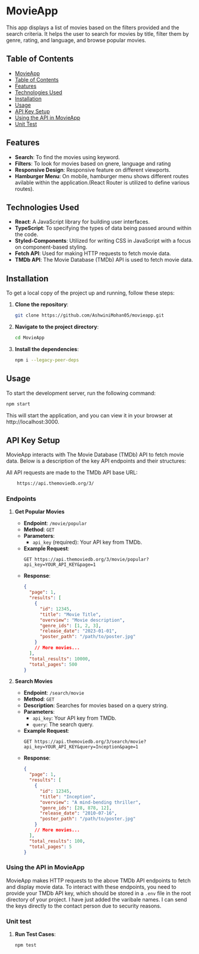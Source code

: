 # MovieApp

This app displays a list of movies based on the filters provided and the search criteria.  It helps the user to search for movies by title, filter them by genre, rating, and language, and browse popular movies.

## Table of Contents

  - [MovieApp](#movieapp)
  - [Table of Contents](#table-of-contents)
  - [Features](#features)
  - [Technologies Used](#technologies-used)
  - [Installation](#installation)
  - [Usage](#usage)
  - [API Key Setup](#api-key-setup)
  - [Using the API in MovieApp](#usage-api)
  - [Unit Test](#unit-test)


## Features

- **Search**: To find the movies using keyword.
- **Filters**: To look for movies based on gnere, language and rating
- **Responsive Design**: Responsive feature on different viewports.
- **Hamburger Menu**: On mobile, hamburger menu shows different routes avilable within the application.(React Router is utilized to define various routes).

## Technologies Used

- **React**: A JavaScript library for building user interfaces.
- **TypeScript**: To specifying the types of data being passed around within the code.
- **Styled-Components**: Utilized for writing CSS in JavaScript with a focus on component-based styling.
- **Fetch API**: Used for making HTTP requests to fetch movie data.
- **TMDb API**: The Movie Database (TMDb) API is used to fetch movie data.

## Installation

To get a local copy of the project up and running, follow these steps:

1. **Clone the repository**:
    ```bash
    git clone https://github.com/AshwiniMohan05/movieapp.git
    ```

2. **Navigate to the project directory**:
    ```bash
    cd MovieApp
    ```

3. **Install the dependencies**:
    ```bash
    npm i --legacy-peer-deps
    ```
## Usage

To start the development server, run the following command:
```bash
npm start
```
This will start the application, and you can view it in your browser at http://localhost:3000.
## API Key Setup

MovieApp interacts with The Movie Database (TMDb) API to fetch movie data. Below is a description of the key API endpoints and their structures:

All API requests are made to the TMDb API base URL:
```bash
    https://api.themoviedb.org/3/
```
### Endpoints

1. **Get Popular Movies**

   - **Endpoint**: `/movie/popular`
   - **Method**: `GET`
   - **Parameters**:
     - `api_key` (required): Your API key from TMDb.
   - **Example Request**:
     ```
     GET https://api.themoviedb.org/3/movie/popular?api_key=YOUR_API_KEY&page=1
     ```
   - **Response**:
     ```json
     {
       "page": 1,
       "results": [
         {
           "id": 12345,
           "title": "Movie Title",
           "overview": "Movie description",
           "genre_ids": [1, 2, 3],
           "release_date": "2023-01-01",
           "poster_path": "/path/to/poster.jpg"
         }
         // More movies...
       ],
       "total_results": 10000,
       "total_pages": 500
     }
     ```

2. **Search Movies**

   - **Endpoint**: `/search/movie`
   - **Method**: `GET`
   - **Description**: Searches for movies based on a query string.
   - **Parameters**:
     - `api_key`: Your API key from TMDb.
     - `query`: The search query.
   - **Example Request**:
     ```
     GET https://api.themoviedb.org/3/search/movie?api_key=YOUR_API_KEY&query=Inception&page=1
     ```
   - **Response**:
     ```json
     {
       "page": 1,
       "results": [
         {
           "id": 12345,
           "title": "Inception",
           "overview": "A mind-bending thriller",
           "genre_ids": [28, 878, 12],
           "release_date": "2010-07-16",
           "poster_path": "/path/to/poster.jpg"
         }
         // More movies...
       ],
       "total_results": 100,
       "total_pages": 5
     }
     ```

### Using the API in MovieApp

MovieApp makes HTTP requests to the above TMDb API endpoints to fetch and display movie data. To interact with these endpoints, you need to provide your TMDb API key, which should be stored in a `.env` file in the root directory of your project. I have just added the varibale names. I can send the keys directly to the contact person due to security reasons.

### Unit test

1. **Run Test Cases**:
    ```bash
    npm test
    ```


